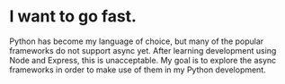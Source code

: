 # I want to go fast.

Python has become my language of choice, but many of the popular frameworks do not support async yet.  After learning 
development using Node and Express, this is unacceptable.  My goal is to explore the async frameworks in order
to make use of them in my Python development.